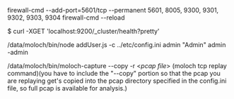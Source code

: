 firewall-cmd --add-port=5601/tcp --permanent      5601, 8005, 9300, 9301, 9302, 9303, 9304
firewall-cmd --reload

$ curl -XGET 'localhost:9200/_cluster/health?pretty'

/data/moloch/bin/node addUser.js -c ../etc/config.ini admin "Admin" admin -admin

/data/moloch/bin/moloch-capture --copy -r <_pcap file_> (moloch tcp replay command)(you have to include the "--copy" portion so that the pcap you are replaying get's copied into the pcap directory specified in the config.ini file, so full pcap is available for analysis.) 
